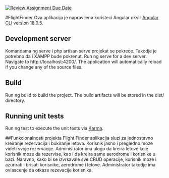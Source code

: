 [![Review Assignment Due Date](https://classroom.github.com/assets/deadline-readme-button-22041afd0340ce965d47ae6ef1cefeee28c7c493a6346c4f15d667ab976d596c.svg)](https://classroom.github.com/a/1IMeAlJr)

#FlightFinder
Ova aplikacija je napravljena koristeci Angular okvir [Angular CLI](https://github.com/angular/angular-cli) version 18.0.5.

## Development server
Komandama ng serve i php artisan serve projekat se pokrece. Takodje je potrebno da i XAMPP bude pokrenut.
Run ng serve for a dev server. Navigate to http://localhost:4200/. The application will automatically reload if you change any of the source files.

## Build
Run ng build to build the project. The build artifacts will be stored in the dist/ directory.

## Running unit tests
Run ng test to execute the unit tests via [Karma](https://karma-runner.github.io).

##Funkcionalnosti projekta
Flight Finder aplikacija sluzi za jednostavno kreiranje rezervacija i bukiranje letova. Korisnik jasno i pregledno moze videti
svoje rezervacije. Administrator ima ulogu da kreira letove koje korisnik moze da rezervise, kao i da kreira same aerodrome i korisnike u bazi.
Naravno, kako bi se izvrsavale sve CRUD operacije, korisnik moze i azurirati i brisati korisnike, aerodrome i letove.
Administrator takodje ima ovlascenje da otkaze rezevacije korisnika.
